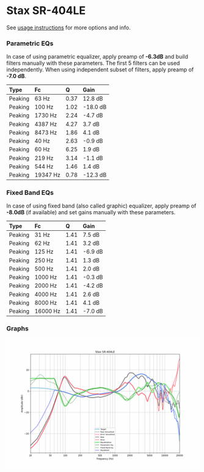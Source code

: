 # Stax SR-404LE
See [usage instructions](https://github.com/jaakkopasanen/AutoEq#usage) for more options and info.

### Parametric EQs
In case of using parametric equalizer, apply preamp of **-6.3dB** and build filters manually
with these parameters. The first 5 filters can be used independently.
When using independent subset of filters, apply preamp of **-7.0 dB**.

| Type    | Fc       |    Q | Gain     |
|:--------|:---------|:-----|:---------|
| Peaking | 63 Hz    | 0.37 | 12.8 dB  |
| Peaking | 100 Hz   | 1.02 | -18.0 dB |
| Peaking | 1730 Hz  | 2.24 | -4.7 dB  |
| Peaking | 4387 Hz  | 4.27 | 3.7 dB   |
| Peaking | 8473 Hz  | 1.86 | 4.1 dB   |
| Peaking | 40 Hz    | 2.63 | -0.9 dB  |
| Peaking | 60 Hz    | 6.25 | 1.9 dB   |
| Peaking | 219 Hz   | 3.14 | -1.1 dB  |
| Peaking | 544 Hz   | 1.46 | 1.4 dB   |
| Peaking | 19347 Hz | 0.78 | -12.3 dB |

### Fixed Band EQs
In case of using fixed band (also called graphic) equalizer, apply preamp of **-8.0dB**
(if available) and set gains manually with these parameters.

| Type    | Fc       |    Q | Gain    |
|:--------|:---------|:-----|:--------|
| Peaking | 31 Hz    | 1.41 | 7.5 dB  |
| Peaking | 62 Hz    | 1.41 | 3.2 dB  |
| Peaking | 125 Hz   | 1.41 | -6.9 dB |
| Peaking | 250 Hz   | 1.41 | 1.3 dB  |
| Peaking | 500 Hz   | 1.41 | 2.0 dB  |
| Peaking | 1000 Hz  | 1.41 | -0.3 dB |
| Peaking | 2000 Hz  | 1.41 | -4.2 dB |
| Peaking | 4000 Hz  | 1.41 | 2.6 dB  |
| Peaking | 8000 Hz  | 1.41 | 4.1 dB  |
| Peaking | 16000 Hz | 1.41 | -7.0 dB |

### Graphs
![](./Stax%20SR-404LE.png)